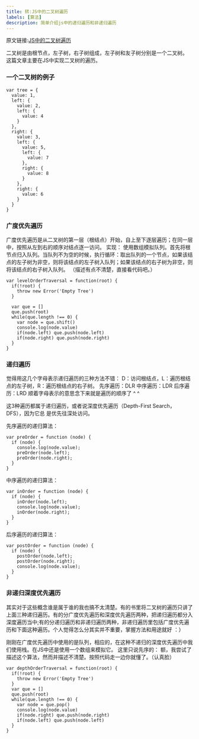 ```yaml
---
title: 转:JS中的二叉树遍历
labels: [算法]
description: 简单介绍js中的递归遍历和非递归遍历
---
```


原文链接:[JS中的二叉树遍历](http://rizzleci.github.io/2016/03/14/JS%E4%B8%AD%E7%9A%84%E4%BA%8C%E5%8F%89%E6%A0%91/)

二叉树是由根节点，左子树，右子树组成，左子树和友子树分别是一个二叉树。
这篇文章主要在JS中实现二叉树的遍历。

### 一个二叉树的例子

```
var tree = {
  value: 1,
  left: {
    value: 2,
    left: {
      value: 4
    }
  },
  right: {
    value: 3,
    left: {
      value: 5,
      left: {
        value: 7
      },
      right: {
        value: 8
      }
    },
    right: {
      value: 6
    }
  }
}
```

### 广度优先遍历

广度优先遍历是从二叉树的第一层（根结点）开始，自上至下逐层遍历；在同一层中，按照从左到右的顺序对结点逐一访问。
实现：
使用数组模拟队列。首先将根节点归入队列。当队列不为空的时候，执行循环：取出队列的一个节点，如果该结点的左子树为非空，则将该结点的左子树入队列；如果该结点的右子树为非空，则将该结点的右子树入队列。
（描述有点不清楚，直接看代码吧。）

```
var levelOrderTraversal = function(root) {
  if(!root) {
    throw new Error('Empty Tree')
  }

  var que = []
  que.push(root)
  while(que.length !== 0) {
    var node = que.shift()
    console.log(node.value)
    if(node.left) que.push(node.left)
    if(node.right) que.push(node.right)
  }
}
```

### 递归遍历

觉得用这几个字母表示递归遍历的三种方法不错：
D：访问根结点，L：遍历根结点的左子树，R：遍历根结点的右子树。
先序遍历：DLR
中序遍历：LDR
后序遍历：LRD
顺着字母表示的意思念下来就是遍历的顺序了 ^ ^

这3种遍历都属于递归遍历，或者说深度优先遍历（Depth-First Search，DFS），因为它总
是优先往深处访问。

先序遍历的递归算法：

```
var preOrder = function (node) {
  if (node) {
    console.log(node.value);
    preOrder(node.left);
    preOrder(node.right);
  }
}
```

中序遍历的递归算法：

```
var inOrder = function (node) {
  if (node) {
    inOrder(node.left);
    console.log(node.value);
    inOrder(node.right);
  }
}
```

后序遍历的递归算法：

```
var postOrder = function (node) {
  if (node) {
    postOrder(node.left);
    postOrder(node.right);
    console.log(node.value);
  }
}
```

### 非递归深度优先遍历

其实对于这些概念谁是属于谁的我也搞不太清楚。有的书里将二叉树的遍历只讲了上面三种递归遍历。有的分广度优先遍历和深度优先遍历两种，把递归遍历都分入深度遍历当中;有的分递归遍历和非递归遍历两种，非递归遍历里包括广度优先遍历和下面这种遍历。个人觉得怎么分其实并不重要，掌握方法和用途就好 ：）

刚刚在广度优先遍历中使用的是队列，相应的，在这种不递归的深度优先遍历中我们使用栈。在JS中还是使用一个数组来模拟它。
这里只说先序的：
额，我尝试了描述这个算法，然而并描述不清楚。按照代码走一边你就懂了。（认真脸）

```
var depthOrderTraversal = function(root) {
  if(!root) {
    throw new Error('Empty Tree')
  }
  var que = []
  que.push(root)
  while(que.length !== 0) {
    var node = que.pop()
    console.log(node.value)    
    if(node.right) que.push(node.right)
    if(node.left) que.push(node.left)
  }
}
```
